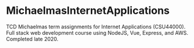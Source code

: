 # MichaelmasInternetApplications
TCD Michaelmas term assignments for Internet Applications (CSU44000). Full stack web development course using NodeJS, Vue, Express, and AWS. Completed late 2020.
